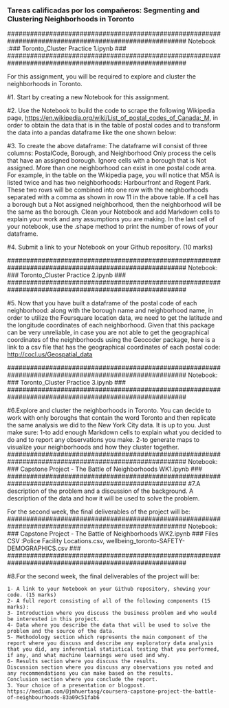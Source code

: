 ### Tareas calificadas por los compañeros: Segmenting and Clustering Neighborhoods in Toronto

#######################################################################################################
Notebook :### Toronto_Cluster Practice 1.ipynb                                                      ###
#######################################################################################################

For this assignment, you will be required to explore and cluster the neighborhoods in Toronto.

#1. Start by creating a new Notebook for this assignment.

#2. Use the Notebook to build the code to scrape the following Wikipedia page, https://en.wikipedia.org/wiki/List_of_postal_codes_of_Canada:_M, in order to obtain the data that is in the table of postal codes and to transform the data into a pandas dataframe like the one shown below:

#3. To create the above dataframe:
		The dataframe will consist of three columns: PostalCode, Borough, and Neighborhood
		Only process the cells that have an assigned borough. Ignore cells with a borough that is Not assigned.
		More than one neighborhood can exist in one postal code area. For example, in the table on the Wikipedia page, you will notice that M5A is listed twice and has two neighborhoods: Harbourfront and Regent Park. These two rows will be combined into one row with the neighborhoods separated with a comma as shown in row 11 in the above table.
		If a cell has a borough but a Not assigned neighborhood, then the neighborhood will be the same as the borough.
		Clean your Notebook and add Markdown cells to explain your work and any assumptions you are making.
		In the last cell of your notebook, use the .shape method to print the number of rows of your dataframe.
		
#4. Submit a link to your Notebook on your Github repository. (10 marks)

#######################################################################################################
Notebook: ### Toronto_Cluster Practice 2.ipynb                                                      ###
#######################################################################################################

#5. Now that you have built a dataframe of the postal code of each neighborhood:
		along with the borough name and neighborhood name, in order to utilize the Foursquare location data, we need to 
		get the latitude and the longitude coordinates of each neighborhood. Given that this package can be very unreliable, 
		in case you are not able to get the geographical coordinates of the neighborhoods using the Geocoder package, here 
		is a link to a csv file that has the geographical coordinates of each postal code: http://cocl.us/Geospatial_data

#######################################################################################################
Notebook: ### Toronto_Cluster Practice 3.ipynb                                                      ###
#######################################################################################################

#6.Explore and cluster the neighborhoods in Toronto. You can decide to work with only boroughs that contain the word Toronto and then replicate the same analysis we did to the New York City data. It is up to you.
	Just make sure:
		1-to add enough Markdown cells to explain what you decided to do and to report any observations you make.
		2-to generate maps to visualize your neighborhoods and how they cluster together.
#######################################################################################################
Notebook: ### Capstone Project - The Battle of Neighborhoods WK1.ipynb                              ###
#######################################################################################################
#7.A description of the problem and a discussion of the background. 
   A description of the data and how it will be used to solve the problem.

For the second week, the final deliverables of the project will be:
#######################################################################################################
Notebook: ### Capstone Project - The Battle of Neighborhoods WK2.ipynb                              ###
Files CSV :Police Facility Locations.csv, wellbeing_toronto-SAFETY-DEMOGRAPHICS.csv                 ###
#######################################################################################################

#8.For the second week, the final deliverables of the project will be:

	1- A link to your Notebook on your Github repository, showing your code. (15 marks)
	2- A full report consisting of all of the following components (15 marks):
	3- Introduction where you discuss the business problem and who would be interested in this project.
	4- Data where you describe the data that will be used to solve the problem and the source of the data.
	5- Methodology section which represents the main component of the report where you discuss and describe any exploratory data analysis that you did, any inferential statistical testing that you performed, if any, and what machine learnings were used and why.
	6- Results section where you discuss the results.
	Discussion section where you discuss any observations you noted and any recommendations you can make based on the results.
	Conclusion section where you conclude the report.
	3. Your choice of a presentation or blogpost. https://medium.com/@jmhuertasg/coursera-capstone-project-the-battle-of-neighbourhoods-83a09c51fab6
